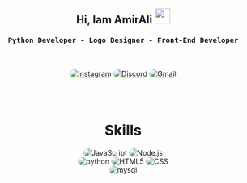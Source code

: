 <div align="center">
<h2>Hi, Iam AmirAli
<img src="https://cdn.discordapp.com/emojis/1155858490024267857.png" width="30">
</h2>
</div>


<div align="center">
<h4 align="center"><samp> Python Developer - Logo Designer - Front-End Developer</samp></h4>
</div>

<br>

<p align="center">
    <a href="https://instagram.com/pa9daa"><img src="https://img.shields.io/badge/Instagram-171717?style=for-the-badge&logo=instagram&logoColor=fff" style="border-radius:15px" alt="Instagram"></a>
    <a href="https://discord.gg/bigezmoge"><img src="https://img.shields.io/badge/Discord-171717?style=for-the-badge&logo=discord&logoColor=fff" style="border-radius:15px" alt="Discord"></a>
    <a href="mailto:ayhername@gmail.com"><img src="https://img.shields.io/badge/Gmail-171717?style=for-the-badge&logo=gmail&logoColor=fff" alt="Gmail" style="border-radius:15px"></a>
</p>

<br><br>

<h1 align="center">
    Skills
</h1>

<div align="center">
    <img src="https://img.shields.io/badge/JavaScript-171717?style=for-the-badge&logo=javascript&logoColor=fff" alt="JavaScript" style="border-radius:15px"/>
    <img src="https://img.shields.io/badge/Node.js-171717?style=for-the-badge&logo=node.js&logoColor=fff" alt="Node.js" style="border-radius:15px"/>
<br/>
    <img src="https://img.shields.io/badge/python-171717?style=for-the-badge&logo=python&logoColor=fff" alt="python" style="border-radius:15px"/>
    <img src="https://img.shields.io/badge/HTML5-171717?style=for-the-badge&logo=html5&logoColor=fff" alt="HTML5" style="border-radius:15px"/>
    <img src="https://img.shields.io/badge/CSS-171717?style=for-the-badge&logo=css3&logoColor=fff" alt="CSS" style="border-radius:15px"/>
<br>
    <img src="https://img.shields.io/badge/mysql-171717?style=for-the-badge&logo=mysql&logoColor=fff" alt="mysql" style="border-radius:15px"/>
</div>
<br><br>



<br><br>

